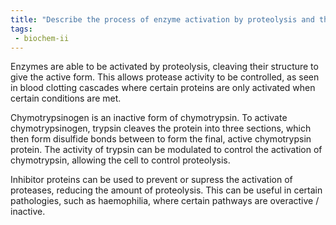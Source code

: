 ```yaml
---
title: "Describe the process of enzyme activation by proteolysis and the role of inhibitor proteins in controlling protease activation. Use chymotrypsinogen as an example to illustrate the activation cascade. "
tags:
 - biochem-ii
---
```

Enzymes are able to be activated by proteolysis, cleaving their structure to give the active form. This allows protease activity to be controlled, as seen in blood clotting cascades where certain proteins are only activated when certain conditions are met.  

Chymotrypsinogen is an inactive form of chymotrypsin. To activate chymotrypsinogen, trypsin cleaves the protein into three sections, which then form disulfide bonds between to form the final, active chymotrypsin protein. The activity of trypsin can be modulated to control the activation of chymotrypsin, allowing the cell to control proteolysis.  

Inhibitor proteins can be used to prevent or supress the activation of proteases, reducing the amount of proteolysis. This can be useful in certain pathologies, such as haemophilia, where certain pathways are overactive / inactive.  
